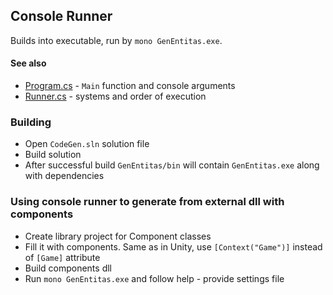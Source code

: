 ## Console Runner

Builds into executable, run by `mono GenEntitas.exe`.

#### See also
  - [Program.cs](https://github.com/c0ffeeartc/GenEntitas/blob/master/GenEntitas/Custom/Program.cs) - `Main` function and console arguments
  - [Runner.cs](https://github.com/c0ffeeartc/GenEntitas/blob/master/GenEntitas/Custom/Runner.cs) - systems and order of execution

### Building

  - Open `CodeGen.sln` solution file
  - Build solution
  - After successful build `GenEntitas/bin` will contain `GenEntitas.exe` along with dependencies

### Using console runner to generate from external dll with components

  - Create library project for Component classes
  - Fill it with components. Same as in Unity, use `[Context("Game")]` instead of `[Game]` attribute
  - Build components dll
  - Run `mono GenEntitas.exe` and follow help - provide settings file
